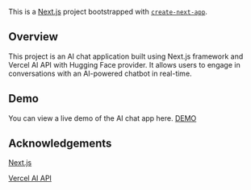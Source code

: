 This is a [Next.js](https://nextjs.org/) project bootstrapped with [`create-next-app`](https://github.com/vercel/next.js/tree/canary/packages/create-next-app).

## Overview
This project is an AI chat application built using Next.js framework and Vercel AI API with Hugging Face provider. It allows users to engage in conversations with an AI-powered chatbot in real-time.

## Demo
You can view a live demo of the AI chat app here. [DEMO](https://nextaichat-mu.vercel.app/) 


## Acknowledgements
[Next.js](https://nextjs.org/) 

[Vercel AI API](https://sdk.vercel.ai/docs)
